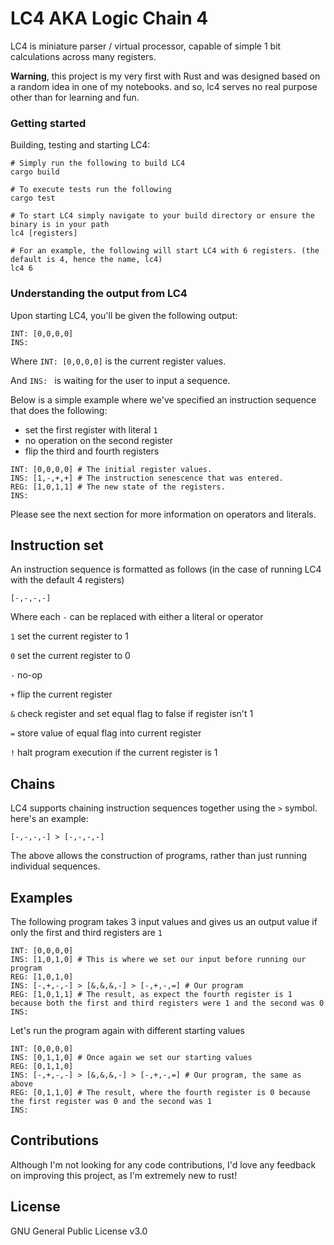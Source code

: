 # LC4 AKA Logic Chain 4 

LC4 is miniature parser / virtual processor, capable of simple 1 bit calculations across many registers.

**Warning**, this project is my very first with Rust and was designed based on a random idea in one of my notebooks.
and so, lc4 serves no real purpose other than for learning and fun.

### Getting started
Building, testing and starting LC4:
```
# Simply run the following to build LC4
cargo build

# To execute tests run the following
cargo test

# To start LC4 simply navigate to your build directory or ensure the binary is in your path
lc4 [registers]

# For an example, the following will start LC4 with 6 registers. (the default is 4, hence the name, lc4)
lc4 6
```

### Understanding the output from LC4

Upon starting LC4, you'll be given the following output:
```
INT: [0,0,0,0]
INS:
```
Where `INT: [0,0,0,0]` is the current register values.

And `INS: ` is waiting for the user to input a sequence.


Below is a simple example where we've specified an instruction sequence that does the following:
- set the first register with literal `1`
- no operation on the second register
- flip the third and fourth registers
```
INT: [0,0,0,0] # The initial register values.
INS: [1,-,+,+] # The instruction senescence that was entered.
REG: [1,0,1,1] # The new state of the registers.
INS:
```
Please see the next section for more information on operators and literals.

## Instruction set

An instruction sequence is formatted as follows (in the case of running LC4 with the default 4 registers)
```
[-,-,-,-]
```

Where each `-` can be replaced with either a literal or operator


`1` set the current register to 1

`0` set the current register to 0

`-` no-op 

`+` flip the current register

`&` check register and set equal flag to false if register isn't 1

`=` store value of equal flag into current register

`!` halt program execution if the current register is 1

## Chains

LC4 supports chaining instruction sequences together using the `>` symbol. here's an example:
```
[-,-,-,-] > [-,-,-,-]
```
The above allows the construction of programs, rather than just running individual sequences.

## Examples

The following program takes 3 input values and gives us an output value if only the first and third registers are `1`
```
INT: [0,0,0,0]
INS: [1,0,1,0] # This is where we set our input before running our program
REG: [1,0,1,0]
INS: [-,+,-,-] > [&,&,&,-] > [-,+,-,=] # Our program
REG: [1,0,1,1] # The result, as expect the fourth register is 1 because both the first and third registers were 1 and the second was 0 
INS:
```
Let's run the program again with different starting values
```
INT: [0,0,0,0]
INS: [0,1,1,0] # Once again we set our starting values
REG: [0,1,1,0]
INS: [-,+,-,-] > [&,&,&,-] > [-,+,-,=] # Our program, the same as above
REG: [0,1,1,0] # The result, where the fourth register is 0 because the first register was 0 and the second was 1
INS:
```

## Contributions

Although I'm not looking for any code contributions, I'd love any feedback on improving this project, as I'm extremely new to rust!

## License

GNU General Public License v3.0
